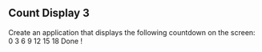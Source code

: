 ## Count Display 3

Create an application that displays the following countdown on the screen: <br>
0 3 6 9 12 15 18 Done !
